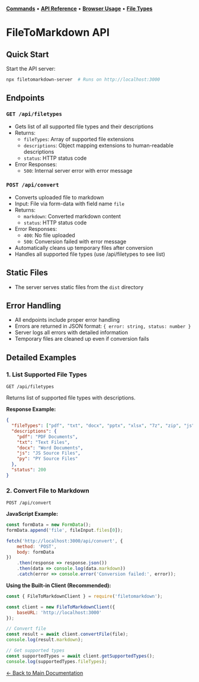 **[Commands](COMMANDS.md)** • **[API Reference](API.md)** • **[Browser Usage](BROWSER.md)** • **[File Types](CONVERTERS.md)**
# FileToMarkdown API

## Quick Start

Start the API server:
```bash
npx filetomarkdown-server  # Runs on http://localhost:3000
```


## Endpoints

### `GET /api/filetypes`
- Gets list of all supported file types and their descriptions
- Returns:
  - `fileTypes`: Array of supported file extensions
  - `descriptions`: Object mapping extensions to human-readable descriptions
  - `status`: HTTP status code
- Error Responses:
  - `500`: Internal server error with error message

### `POST /api/convert`
- Converts uploaded file to markdown
- Input: File via form-data with field name `file`
- Returns:
  - `markdown`: Converted markdown content
  - `status`: HTTP status code
- Error Responses:
  - `400`: No file uploaded
  - `500`: Conversion failed with error message
- Automatically cleans up temporary files after conversion
- Handles all supported file types (use /api/filetypes to see list)

## Static Files
- The server serves static files from the `dist` directory

## Error Handling
- All endpoints include proper error handling
- Errors are returned in JSON format: `{ error: string, status: number }`
- Server logs all errors with detailed information
- Temporary files are cleaned up even if conversion fails

## Detailed Examples

### 1. List Supported File Types
```
GET /api/filetypes
```

Returns list of supported file types with descriptions.

**Response Example:**
```json
{
  "fileTypes": ["pdf", "txt", "docx", "pptx", "xlsx", "7z", "zip", "js", "py"],
  "descriptions": {
    "pdf": "PDF Documents",
    "txt": "Text Files",
    "docx": "Word Documents",
    "js": "JS Source Files",
    "py": "PY Source Files"
  },
  "status": 200
}
```

### 2. Convert File to Markdown
```
POST /api/convert
```

**JavaScript Example:**
```javascript
const formData = new FormData();
formData.append('file', fileInput.files[0]);

fetch('http://localhost:3000/api/convert', {
    method: 'POST',
    body: formData
})
    .then(response => response.json())
    .then(data => console.log(data.markdown))
    .catch(error => console.error('Conversion failed:', error));
```

**Using the Built-in Client (Recommended):**
```javascript
const { FileToMarkdownClient } = require('filetomarkdown');

const client = new FileToMarkdownClient({ 
    baseURL: 'http://localhost:3000' 
});

// Convert file
const result = await client.convertFile(file);
console.log(result.markdown);

// Get supported types
const supportedTypes = await client.getSupportedTypes();
console.log(supportedTypes.fileTypes);
```

[← Back to Main Documentation](../Readme.md)